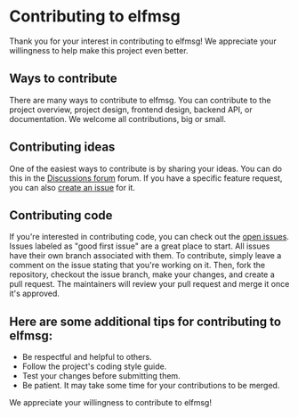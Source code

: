 # Contributing to elfmsg

Thank you for your interest in contributing to elfmsg! We appreciate your willingness to help make this project even better.

## Ways to contribute

There are many ways to contribute to elfmsg. You can contribute to the project overview, project design, frontend design, backend API, or documentation. We welcome all contributions, big or small.

## Contributing ideas

One of the easiest ways to contribute is by sharing your ideas. You can do this in the [Discussions forum](https://github.com/DuskyElf/elfmsg/discussions) forum. If you have a specific feature request, you can also [create an issue](https://github.com/DuskyElf/elfmsg/issues/new?assignees=&labels=&projects=&template=feature_request.md&title=) for it.

## Contributing code

If you're interested in contributing code, you can check out the [open issues](https://github.com/DuskyElf/elfmsg/issues). Issues labeled as "good first issue" are a great place to start. All issues have their own branch associated with them. To contribute, simply leave a comment on the issue stating that you're working on it. Then, fork the repository, checkout the issue branch, make your changes, and create a pull request. The maintainers will review your pull request and merge it once it's approved.

## Here are some additional tips for contributing to elfmsg:

- Be respectful and helpful to others.
- Follow the project's coding style guide.
- Test your changes before submitting them.
- Be patient. It may take some time for your contributions to be merged.

We appreciate your willingness to contribute to elfmsg!
